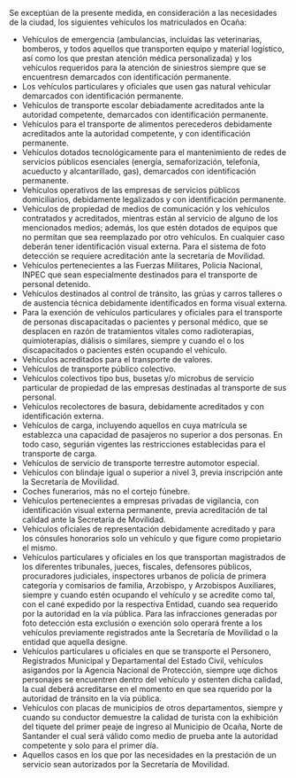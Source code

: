 Se exceptúan de la presente medida, en consideración a las necesidades de la ciudad, los siguientes vehículos los matriculados en Ocaña:

- Vehículos de emergencia (ambulancias, incluidas las veterinarias, bomberos, y todos aquellos que transporten equipo y material logístico, así como los que prestan atención médica personalizada) y los vehículos requeridos para la atención de siniestros siempre que se encuentresn demarcados con identificación permanente.
- Los vehículos particulares y oficiales que usen gas natural vehicular demarcados con identificación permanente.
- Vehículos de transporte escolar debiadamente acreditados ante la autoridad competente, demarcados con identificación permanente.
- Vehículos para el transporte de alimentos perecederos debidamente acreditados ante la autoridad competente, y con identificación permanente.
- Vehículos dotados tecnológicamente para el mantenimiento de redes de servicios públicos esenciales (energía, semaforización, telefonía, acueducto y alcantarillado, gas), demarcados con identificación permanente.
- Vehículos operativos de las empresas de servicios públicos domiciliarios, debidamente legalizados y con identificación permanente.
- Vehículos de propiedad de medios de comunicación y los vehículos contratados y acreditados, mientras están al servicio de alguno de los mencionados medios; además, los que estén dotados de equipos que no permitan que sea reemplazado por otro vehículos. En cualquier caso deberán tener identificación visual externa. Para el sistema de foto detección se requiere acreditación ante la secretaría de Movilidad.
- Vehículos pertenecientes a las Fuerzas Militares, Policia Nacional, INPEC que sean especialmente destinados para el transporte de personal detenido.
- Vehículos destinados al control de tránsito, las grúas y carros talleres o de austencia técnica debidamente identificados en forma visual externa.
- Para la exención de vehículos particulares y oficiales para el transporte de personas discapacitadas o pacientes y personal médico, que se desplacen en razón de tratamientos vitales como radioterapias, quimioterapías, diálisis o similares, siempre y cuando el o los discapacitados o pacientes estén ocupando el vehículo.
- Vehículos acreditados para el transporte de valores.
- Vehículos de transporte público colectivo.
- Vehículos colectivos tipo bus, busetas y/o microbus de servicio particular de propiedad de las empresas destinadas al transporte de sus personal.
- Vehículos recolectores de basura, debidamente acreditados y con identificación externa.
- Vehículos de carga, incluyendo aquellos en cuya matrícula se establezca una capacidad de pasajeros no superior a dos personas. En todo caso, segurián vigentes las restricciones establecidas para el transporte de carga.
- Vehículos de servicio de transporte terrestre automotor especial.
- Vehículos con blindaje igual o superior a nivel 3, previa inscripción ante la Secretaría de Movilidad.
- Coches funerarios, más no el cortejo fúnebre.
- Vehículos pertenecientes a empresas privadas de vigilancia, con identificación visual externa permanente, previa acreditación de tal calidad ante la Secretaría de Movilidad.
- Vehículos oficiales de representación debidamente acreditado y para los cónsules honorarios solo un vehículo y que figure como propietario el mismo.
- Vehículos particulares y oficiales en los que transportan magistrados de los diferentes tribunales, jueces, fiscales, defensores públicos, procuradores judiciales, inspectores urbanos de policía de primera categoría y comisarios de familia, Arzobispo, y Arzobispos Auxiliares, siempre y cuando estén ocupando el vehículo y se acredite como tal, con el cané expedido por la respectiva Entidad, cuando sea requerido por la autoridad en la vía pública. Para las infracciones generadas por foto detección esta exclusión o exención solo operará frente a los vehículos previamente registrados ante la Secretaría de Movilidad o la entidad que aquella designe.
- Vehículos particulares u oficiales en que se transporte el Personero, Registrados Municipal y Departamental del Estado Civil, vehículos asigandos por la Agencia Nacional de Protección, siempre uqe dichos personajes se encuentren dentro del vehículo y ostenten dicha calidad, la cual deberá acreditarse en el momento en que sea rquerido por la autoridad de tránsito en la vía pública.
- Vehículos con placas de municipios de otros departamentos, siempre y cuando su conductor demuestre la calidad de turista con la exhibición del tiquete del primer peaje de ingreso al Municipio de Ocaña, Norte de Santander el cual será válido como medio de prueba ante la autoridad competente y solo para el primer día.
- Aquellos casos en los que por las necesidades en la prestación de un servicio sean autorizados por la Secretaría de Movilidad.

